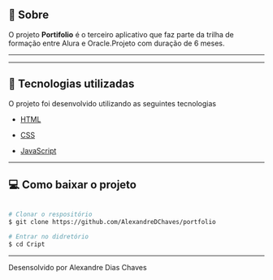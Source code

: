 ## 🎯 Sobre

O projeto **Portifolio** é o terceiro aplicativo que faz parte da trilha de formação entre Alura e Oracle.Projeto com duração de 6 meses. 

---



---

## 🚀 Tecnologias utilizadas

O projeto foi desenvolvido utilizando as seguintes tecnologias

- [HTML](https://www.w3schools.com/html/)
- [CSS](https://www.w3schools.com/css/default.asp)

- [JavaScript](https://developer.mozilla.org/pt-BR/docs/Web/JavaScript)

---

## 💻 Como baixar o projeto 

```bash

# Clonar o respositório
$ git clone https://github.com/AlexandreDChaves/portfolio

# Entrar no didretório
$ cd Cript
```

---

Desensolvido por Alexandre Dias Chaves
